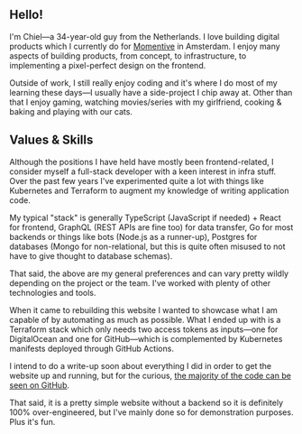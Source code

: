 ## Hello!

I'm Chiel—a 34-year-old guy from the Netherlands. I love building digital products which I currently do for [Momentive][momentive] in Amsterdam. I enjoy many aspects of building products, from concept, to infrastructure, to implementing a pixel-perfect design on the frontend.

Outside of work, I still really enjoy coding and it's where I do most of my learning these days—I usually have a side-project I chip away at. Other than that I enjoy gaming, watching movies/series with my girlfriend, cooking & baking and playing with our cats.


## Values & Skills

Although the positions I have held have mostly been frontend-related, I consider myself a full-stack developer with a keen interest in infra stuff. Over the past few years I've experimented quite a lot with things like Kubernetes and Terraform to augment my knowledge of writing application code.

My typical "stack" is generally TypeScript (JavaScript if needed) + React for frontend, GraphQL (REST APIs are fine too) for data transfer, Go for most backends or things like bots (Node.js as a runner-up), Postgres for databases (Mongo for non-relational, but this is quite often misused to not have to give thought to database schemas).

That said, the above are my general preferences and can vary pretty wildly depending on the project or the team. I've worked with plenty of other technologies and tools.

When it came to rebuilding this website I wanted to showcase what I am capable of by automating as much as possible. What I ended up with is a Terraform stack which only needs two access tokens as inputs—one for DigitalOcean and one for GitHub—which is complemented by Kubernetes manifests deployed through GitHub Actions.

I intend to do a write-up soon about everything I did in order to get the website up and running, but for the curious, [the majority of the code can be seen on GitHub][site].

That said, it is a pretty simple website without a backend so it is definitely 100% over-engineered, but I've mainly done so for demonstration purposes. Plus it's fun.


[momentive]: https://www.momentive.ai/
[site]: https://github.com/chiel/site
